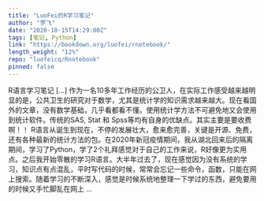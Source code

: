 ```yaml
---
title: "LuoFei的R学习笔记"
author: "罗飞"
date: "2020-10-15T14:29:00Z"
tags: [笔记, Python]
link: "https://bookdown.org/luofei/rnotebook/"
length_weight: "12%"
repo: "luofeicq/Rnotebook"
pinned: false
---
```


R语言学习笔记 [...] 作为一名10多年工作经历的公卫人，在实际工作感受越来越明显的是，公共卫生的研究对于数学，尤其是统计学的知识需求越来越大。现在看国外的文章，没有数学基础，几乎看都看不懂。使用统计学方法不可避免地又会使用到统计软件。传统的SAS, Stat 和 Spss等均有自身的优缺点。其实主要是要收费啊！！ R语言从诞生到现在，不停的发展壮大，愈来愈完善，关键是开源、免费，还有各种最新的统计方法的包。在2020年新冠疫情期间，我从湖北回来后的隔离期间，学习了Python，学了2个礼拜感觉对于自己的工作来说，R好像更为实用点。之后我开始零散的学习R语言。大半年过去了，现在感觉因为没有系统的学习，知识点有点混乱，平时写代码的时候，常常会忘记一些命令，函数，只能在网上搜索。随着学习的不断深入，感觉是时候系统地整理一下学过的东西，避免要用的时候又手忙脚乱在网上 ...
